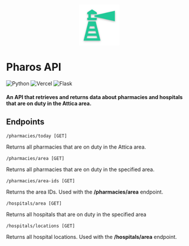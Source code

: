 <p align="center">
  <img src="static/logo.png" width="110">
</p>

# Pharos API
![Python](https://img.shields.io/badge/python-3670A0?style=for-the-badge&logo=python&logoColor=ffdd54)
![Vercel](https://img.shields.io/badge/Vercel-000000?style=for-the-badge&logo=vercel&logoColor=white)
![Flask](https://img.shields.io/badge/Flask-000000?style=for-the-badge&logo=flask&logoColor=white)

#### An API that retrieves and returns data about pharmacies and hospitals that are on duty in the Attica area.

## Endpoints

```text
/pharmacies/today [GET]
```
Returns all pharmacies that are on duty in the Attica area.

```text
/pharmacies/area [GET]
```
Returns all pharmacies that are on duty in the specified area.

```text
/pharmacies/area-ids [GET]
```
Returns the area IDs. Used with the **/pharmacies/area** endpoint.

```text
/hospitals/area [GET]
```
Returns all hospitals that are on duty in the specified area

```text
/hospitals/locations [GET]
```
Returns all hospital locations. Used with the **/hospitals/area** endpoint.
